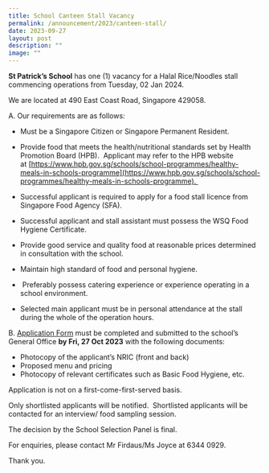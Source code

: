 ```yaml
---
title: School Canteen Stall Vacancy
permalink: /announcement/2023/canteen-stall/
date: 2023-09-27
layout: post
description: ""
image: ""
---
```

**St Patrick’s School** has one (1) vacancy for a Halal Rice/Noodles stall commencing operations from Tuesday, 02 Jan 2024. 

We are located at 490 East Coast Road, Singapore 429058.   

A. Our requirements are as follows: 
* Must be a Singapore Citizen or Singapore Permanent Resident. 
* Provide food that meets the health/nutritional standards set by Health Promotion Board (HPB).  Applicant may refer to the HPB website at [https://www.hpb.gov.sg/schools/school-programmes/healthy-meals-in-schools-programme](https://www.hpb.gov.sg/schools/school-programmes/healthy-meals-in-schools-programme). 

* Successful applicant is required to apply for a food stall licence from Singapore Food Agency (SFA). 

* Successful applicant and stall assistant must possess the WSQ Food Hygiene Certificate. 

* Provide good service and quality food at reasonable prices determined in consultation with the school. 

* Maintain high standard of food and personal hygiene. 

*  Preferably possess catering experience or experience operating in a school environment. 

* Selected main applicant must be in personal attendance at the stall during the whole of the operation hours. 

B.  [Application Form](https://www.stpatricks.moe.edu.sg/files/announcement/application_for_canteen-stall_in_existing_school.pdf) must be completed and submitted to the school’s General Office **by Fri, 27 Oct 2023** with the following documents: 

* Photocopy of the applicant’s NRIC (front and back) 
* Proposed menu and pricing 
* Photocopy of relevant certificates such as Basic Food Hygiene, etc. 

Application is not on a first-come-first-served basis.  

Only shortlisted applicants will be notified.  Shortlisted applicants will be contacted for an interview/ food sampling session. 

The decision by the School Selection Panel is final. 

For enquiries, please contact Mr Firdaus/Ms Joyce at 6344 0929.  

Thank you.